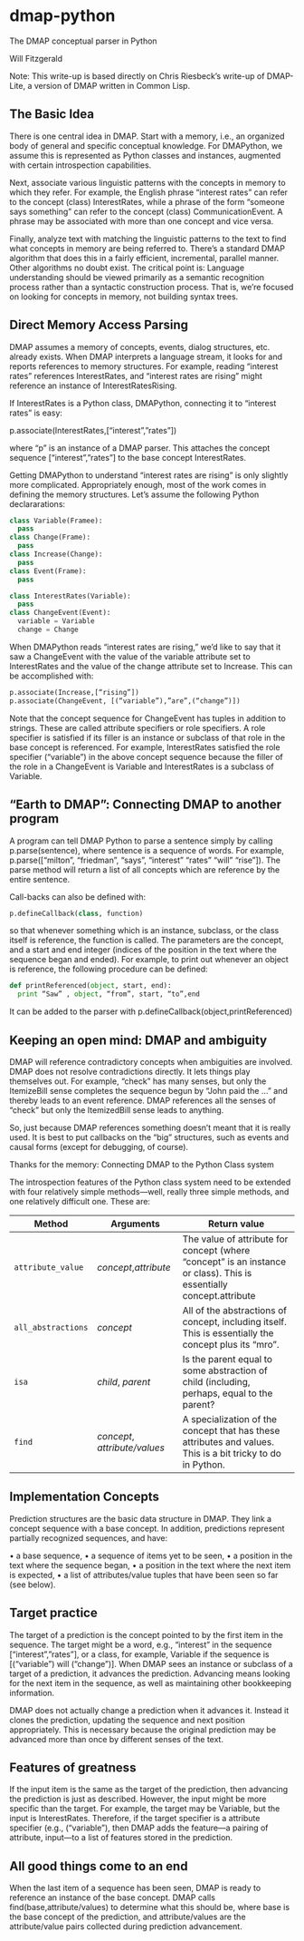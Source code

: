 # dmap-python
The DMAP conceptual parser in Python

Will Fitzgerald

Note: This write-up is based directly on Chris Riesbeck’s write-up of DMAP-Lite, a version of DMAP written in Common Lisp.

## The Basic Idea

There is one central idea in DMAP. Start with a memory, i.e., an organized body of general and specific conceptual knowledge. For DMAPython, we assume this is represented as Python classes and instances, augmented with certain introspection capabilities.

Next, associate various linguistic patterns with the concepts in memory to which they refer. For example, the English phrase “interest rates” can refer to the concept (class) InterestRates, while a phrase of the form “someone says something” can refer to the concept (class) CommunicationEvent. A phrase may be associated with more than one concept and vice versa.

Finally, analyze text with matching the linguistic patterns to the text to find what concepts in memory are being referred to. There’s a standard DMAP algorithm that does this in a fairly efficient, incremental, parallel manner. Other algorithms no doubt exist. The critical point is: Language understanding should be viewed primarily as a semantic recognition process rather than a syntactic construction process.  That is, we’re focused on looking for concepts in memory, not building syntax trees.

## Direct Memory Access Parsing

DMAP assumes a memory of concepts, events, dialog structures, etc. already exists. When DMAP interprets a language stream, it looks for and reports references to memory structures. For example, reading “interest rates” references InterestRates, and “interest rates are rising” might reference an instance of InterestRatesRising.

If InterestRates is a Python class, DMAPython, connecting it to “interest rates” is easy:

p.associate(InterestRates,[“interest”,”rates”])

where “p” is an instance of a DMAP parser. This attaches the concept sequence [“interest”,”rates”] to the base concept InterestRates.

Getting DMAPython to understand “interest rates are rising” is only slightly more complicated. Appropriately enough, most of the work comes in defining the memory structures. Let’s assume the following Python declararations:

```Python
class Variable(Framee):
  pass
class Change(Frame):
  pass
class Increase(Change):
  pass
class Event(Frame):
  pass

class InterestRates(Variable):
  pass
class ChangeEvent(Event):
  variable = Variable
  change = Change
```
When DMAPython reads “interest rates are rising,” we’d like to say that it saw a ChangeEvent with the value of the variable attribute set to InterestRates and the value of the change attribute set to Increase. This can be accomplished with:

```Python
p.associate(Increase,[“rising”])
p.associate(ChangeEvent, [(“variable”),”are”,(“change”)])
```

Note that the concept sequence for ChangeEvent has tuples in addition to strings. These are called attribute specifiers or role specifiers. A role specifier is satisfied if its filler is an instance or subclass of that role in the base concept is referenced. For example, InterestRates satisfied the role specifier (“variable”) in the above concept sequence because the filler of the role in a ChangeEvent is Variable and InterestRates is a subclass of Variable.

## “Earth to DMAP”: Connecting DMAP to another program

A program can tell DMAP Python to parse a sentence simply by calling p.parse(sentence), where sentence is a sequence of words. For example, p.parse([“milton”, “friedman”, “says”, “interest” “rates” “will” “rise”]). The parse method will return a list of all concepts which are reference by the entire sentence.

Call-backs can also be defined with:

```Python
p.defineCallback(class, function)
```
so that whenever something which is an instance, subclass, or the class itself is reference, the function is called. The parameters are the concept, and a start and end integer (indices of the position in the text where the sequence began and ended). For example, to print out whenever an object is reference, the following procedure can be defined:

```Python
def printReferenced(object, start, end):
  print “Saw” , object, “from”, start, “to”,end
```

It can be added to the parser with p.defineCallback(object,printReferenced)

## Keeping an open mind: DMAP and ambiguity

DMAP will reference contradictory concepts when ambiguities are involved. DMAP does not resolve contradictions directly. It lets things play themselves out. For example, “check” has many senses, but only the ItemizeBill sense completes the sequence begun by “John paid the …” and thereby leads to an event reference. DMAP references all the senses of “check” but only the ItemizedBill sense leads to anything.

So, just because DMAP references something doesn’t meant that it is really used. It is best to put callbacks on the “big” structures, such as events and causal forms (except for debugging, of course).

Thanks for the memory: Connecting DMAP to the Python Class system

The introspection features of the Python class system need to be extended with four relatively simple methods—well, really three simple methods, and one relatively difficult one. These are:

| Method | Arguments | Return value |
| ------ | --------- | ------------ |
|`attribute_value` | _concept_,_attribute_ | The value of attribute for concept (where “concept” is an instance or class). This is essentially concept.attribute |
|`all_abstractions` | _concept_ | All of the abstractions of concept, including itself. This is essentially the concept plus its “mro”.|
| `isa` | _child_, _parent_ | Is the parent equal to some abstraction of child (including, perhaps, equal to the parent? |
| `find` | _concept_, _attribute/values_ | A specialization of the concept that has these attributes and values.  This is a bit tricky to do in Python. | 


## Implementation Concepts

Prediction structures are the basic data structure in DMAP. They link a concept sequence with a base concept. In addition, predictions represent partially recognized sequences, and have:

•	a base sequence,
•	a sequence of items yet to be seen,
•	a position in the text where the sequence began,
•	a position in the text where the next item is expected,
•	a list of attributes/value tuples that have been seen so far (see below).

## Target practice

The target of a prediction is the concept pointed to by the first item in the sequence. The target might be a word, e.g., “interest” in the sequence [“interest”,”rates”], or a class, for example, Variable if the sequence is [(“variable”) will (“change”)]. When DMAP sees an instance or subclass of a target of a prediction, it advances  the prediction. Advancing means looking for the next item in the sequence, as well as maintaining other bookkeeping information.

DMAP does not actually change a prediction when it advances it. Instead it clones the prediction, updating the sequence and next position appropriately. This is necessary because the original prediction may be advanced more than once by different senses of the text.

## Features of greatness

If the input item is the same as the target of the prediction, then advancing the prediction is just as described. However, the input might be more specific than the target. For example, the target may be Variable, but the input is InterestRates. Therefore, if the target specifier is a attribute specifier (e.g., (“variable”), then DMAP adds the feature—a pairing of attribute, input—to a list of features stored in the prediction.

## All good things come to an end

When the last item of a sequence has been seen, DMAP is ready to reference an instance of the base concept. DMAP calls find(base,attribute/values) to  determine what this should be, where base is the base concept of the prediction, and attribute/values are the attribute/value pairs collected during prediction advancement.
